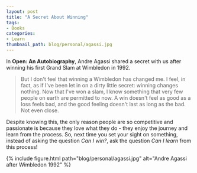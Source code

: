 ```yaml
---
layout: post
title: "A Secret About Winning"
tags:
- Books
categories:
- Learn
thumbnail_path: blog/personal/agassi.jpg
---
```


In **Open: An Autobiography**, Andre Agassi shared a secret with us after winning his first Grand Slam at Wimbledon in 1992.

> But I don't feel that winning a Wimbledon has changed me. I feel, in fact, as if I've been let in on a dirty little secret: winning changes nothing. Now that I've won a slam, I know something that very few people on earth are permitted to now. A win doesn't feel as good as a loss feels bad, and the good feeling doesn't last as long as the bad. Not even close.

Despite knowing this, the only reason people are so competitive and passionate is because they love what they do - they enjoy the journey and learn from the process. So, next time you set your sight on something, instead of asking the question *Can I win?*, ask the question *Can I learn* from this process!

{% include figure.html path="blog/personal/agassi.jpg" alt="Andre Agassi after Wimbledon 1992" %}